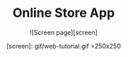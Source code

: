 <div align="center">

# Online Store App

<!-- DESCRIPTION -->

![Screen page][screen] 

[screen]: gif/web-tutorial.gif =250x250
</div>
